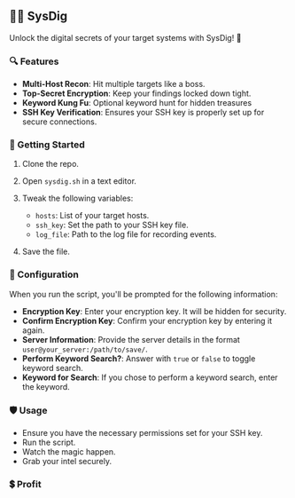 ## 🕵️‍♂️ SysDig

Unlock the digital secrets of your target systems with SysDig! 🚀

### 🔍 Features

- **Multi-Host Recon**: Hit multiple targets like a boss.
- **Top-Secret Encryption**: Keep your findings locked down tight.
- **Keyword Kung Fu**: Optional keyword hunt for hidden treasures
- **SSH Key Verification**: Ensures your SSH key is properly set up for secure connections.

### 🚀 Getting Started

1. Clone the repo.
2. Open `sysdig.sh` in a text editor.
3. Tweak the following variables:

   - `hosts`: List of your target hosts.
   - `ssh_key`: Set the path to your SSH key file.
   - `log_file`: Path to the log file for recording events.

4. Save the file.

### 🔧 Configuration

When you run the script, you'll be prompted for the following information:

- **Encryption Key**: Enter your encryption key. It will be hidden for security.
- **Confirm Encryption Key**: Confirm your encryption key by entering it again.
- **Server Information**: Provide the server details in the format `user@your_server:/path/to/save/`.
- **Perform Keyword Search?**: Answer with `true` or `false` to toggle keyword search.
- **Keyword for Search**: If you chose to perform a keyword search, enter the keyword.

### 🛡️ Usage

- Ensure you have the necessary permissions set for your SSH key.
- Run the script.
- Watch the magic happen.
- Grab your intel securely.

### 💲 Profit
